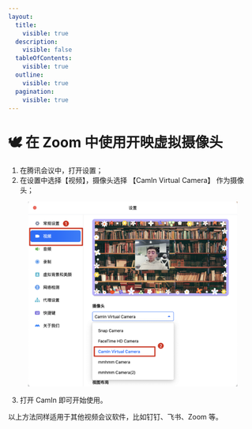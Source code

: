 ```yaml
---
layout:
  title:
    visible: true
  description:
    visible: false
  tableOfContents:
    visible: true
  outline:
    visible: true
  pagination:
    visible: true
---
```


# 🕊️ 在 Zoom 中使用开映虚拟摄像头

1. 在腾讯会议中，打开设置；
2. 在设置中选择【视频】，摄像头选择 【CamIn Virtual Camera】 作为摄像头；

<figure><img src="../../.gitbook/assets/image (3).png" alt=""><figcaption></figcaption></figure>

3. 打开 CamIn 即可开始使用。

以上方法同样适用于其他视频会议软件，比如钉钉、飞书、Zoom 等。
